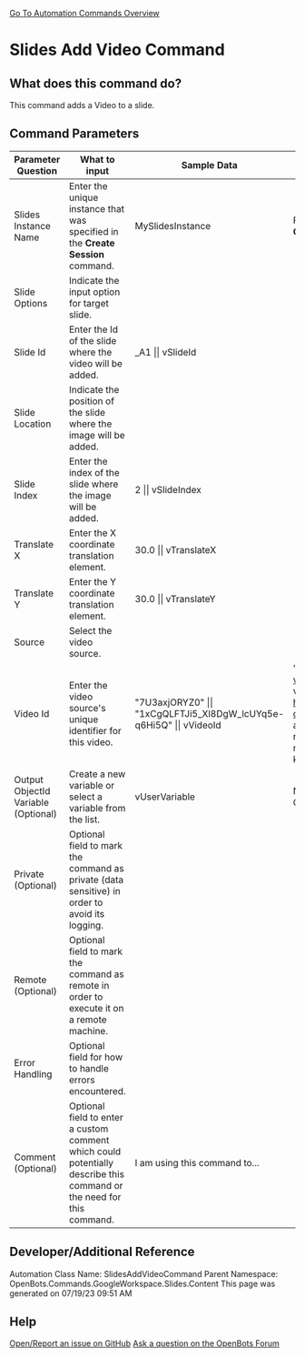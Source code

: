 <!--TITLE: Slides Add Video Command -->
<!-- SUBTITLE: a command in the Google Workspace Commands\Slides\Content group. -->
[Go To Automation Commands Overview](/automation-commands)


# Slides Add Video Command


## What does this command do?
This command adds a Video to a slide.


## Command Parameters
| Parameter Question   	| What to input  	|  Sample Data 	| Remarks  	|
| ---                    | ---               | ---           | ---       |
|Slides Instance Name|Enter the unique instance that was specified in the **Create Session** command.|MySlidesInstance|Failure to enter the correct instance or failure to first call the **Create Session** command will cause an error.|
|Slide Options|Indicate the input option for target slide.|||
|Slide Id|Enter the Id of the slide where the video will be added.|_A1 \|\| vSlideId||
|Slide Location|Indicate the position of the slide where the image will be added.|||
|Slide Index|Enter the index of the slide where the image will be added.|2 \|\| vSlideIndex||
|Translate X|Enter the X coordinate translation element.|30.0 \|\| vTranslateX||
|Translate Y|Enter the Y coordinate translation element.|30.0 \|\| vTranslateY||
|Source|Select the video source.|||
|Video Id|Enter the video source's unique identifier for this video.|"7U3axjORYZ0" \|\| "1xCgQLFTJi5_Xl8DgW_lcUYq5e-q6Hi5Q" \|\| vVideoId|"e.g. For YouTube video https://www.youtube.com/watch?v=7U3axjORYZ0, the ID is 7U3axjORYZ0. For a Google Drive video https://drive.google.com/file/d/1xCgQLFTJi5_Xl8DgW_lcUYq5e-q6Hi5Q the ID is 1xCgQLFTJi5_Xl8DgW_lcUYq5e-q6Hi5Q. To access a Google Drive video file, you might need to add a resource key to the HTTP header for a subset of old files. For more information, see Access link - shared files using resource keys.|
|Output ObjectId Variable (Optional)|Create a new variable or select a variable from the list.|vUserVariable|New variables/arguments may be instantiated by utilizing the Ctrl+K/Ctrl+J shortcuts.|
|Private (Optional)|Optional field to mark the command as private (data sensitive) in order to avoid its logging.|||
|Remote (Optional)|Optional field to mark the command as remote in order to execute it on a remote machine.|||
|Error Handling|Optional field for how to handle errors encountered.|||
|Comment (Optional)|Optional field to enter a custom comment which could potentially describe this command or the need for this command.|I am using this command to...||


## Developer/Additional Reference
Automation Class Name: SlidesAddVideoCommand
Parent Namespace: OpenBots.Commands.GoogleWorkspace.Slides.Content
This page was generated on 07/19/23 09:51 AM


## Help
[Open/Report an issue on GitHub](https://github.com/OpenBotsAI/OpenBots.Studio/issues/new)
[Ask a question on the OpenBots Forum](https://openbots.ai/forums/)

